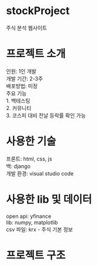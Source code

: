 # stockProject
주식 분석 웹사이트
<h1> 프로젝트 소개</h1>
인원: 1인 개발<br>
개발 기간: 2-3주<br>
배포방법: 미정<br>
주요 기능<br>
 1. 백테스팅<br>
 2. 커뮤니티<br>
 3. 코스피 대비 전날 등락률 확인 가능

<h1> 사용한 기술</h1>
프론트: html, css, js<br>
백: django<br>
개발 환경: visual studio code<br>

<h1> 사용한 lib 및 데이터</h1>
open api: yfinance<br>
lib: numpy, matplotlib<br>
csv 파일: krx - 주식 기본 정보<br>

<h1>프로젝트 구조</h1>
